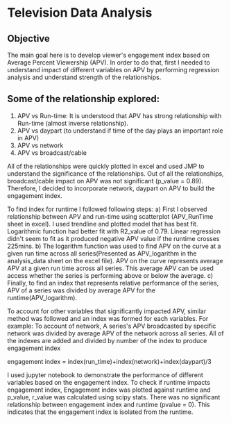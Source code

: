 # Television Data Analysis

## Objective

The main goal here is to develop viewer's engagement index based on Average Percent Viewership (APV). In order to do that, first I needed to understand impact of different variables on APV by performing regression analysis and understand strength of the relationships.

## Some of the relationship explored:

1) APV vs Run-time: It is understood that APV has strong relationship with Run-time (almost inverse relationship).  
2) APV vs daypart (to understand if time of the day plays an important role in APV) 
3) APV vs network
4) APV vs broadcast/cable

All of the relationships were quickly plotted in excel and used JMP to understand the significance of the relationships. Out of all the relationships, broadcast/cable 
impact on APV was not significant (p_value = 0.89). Therefore, I decided to incorporate network, daypart on APV to build the engagement index. 

To find index for runtime I followed following steps:
a) First I observed relationship between APV and run-time using scatterplot (APV_RunTime sheet in excel). I used trendline and plotted model that has best fit. Logarithmic function had better fit with R2_value of 0.79. Linear regression didn't seem to fit as it produced negative APV value if the runtime crosses 225mins.
b) The logarithm function was used to find APV on the curve at a given run time across all series(Presented as APV_logarithm in the analysis_data sheet on the excel file). APV on the curve represents average APV at a given run time across all series. This average APV can be used access whether the series is performing above or below the average. 
c) Finally, to find an index that represents relative performance of the series, APV of a series was divided by average APV for the runtime(APV_logarithm). 

To account for other variables that significantly impacted APV, similar method was followed and an index was formed for each variables. For example: To account of network, A series's APV broadcasted by specific network was divided by average APV of the network across all series. All of the indexes are added and divided by number of the index to produce engagement index

engagement index = index(run_time)+index(network)+index(daypart)/3

I used jupyter notebook to demonstrate the performance of different variables based on the engagement index. To check if runtime impacts engagement index, Engagement index was plotted against runtime and p_value, r_value was calculated using scipy stats. There was no significant relationship between engagement index and runtime (pvalue = 0). This indicates that the engagement index is isolated from the runtime.
